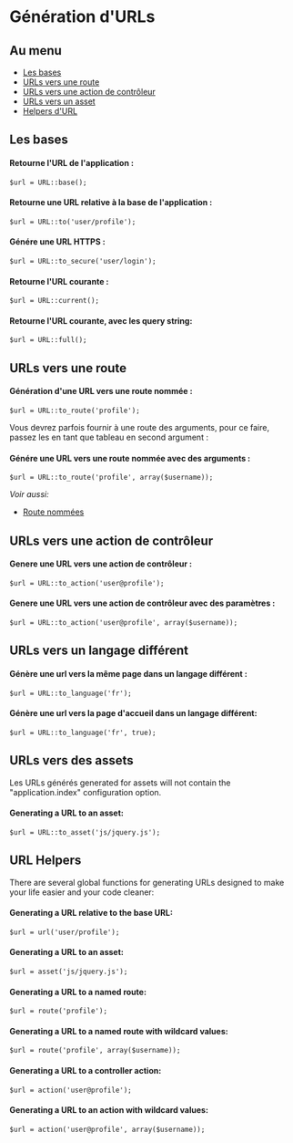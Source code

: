 # Génération d'URLs

## Au menu

- [Les bases](#the-basics)
- [URLs vers une route](#urls-to-routes)
- [URLs vers une action de contrôleur](#urls-to-controller-actions)
- [URLs vers un asset](#urls-to-assets)
- [Helpers d'URL](#url-helpers)

<a name="the-basics"></a>
## Les bases

#### Retourne l'URL de l'application :

	$url = URL::base();

#### Retourne une URL relative à la base de l'application :

	$url = URL::to('user/profile');

#### Génére une URL HTTPS :

	$url = URL::to_secure('user/login');

#### Retourne l'URL courante :

	$url = URL::current();

#### Retourne l'URL courante, avec les query string:

	$url = URL::full();

<a name="urls-to-routes"></a>
## URLs vers une route

#### Génération d'une URL vers une route nommée :

	$url = URL::to_route('profile');

Vous devrez parfois fournir à une route des arguments, pour ce faire, passez les en tant que tableau en second argument :
#### Génére une URL vers une route nommée avec des arguments :

	$url = URL::to_route('profile', array($username));

*Voir aussi:*

- [Route nommées](/guides/doc/v3/routes#named-routes)

<a name="urls-to-controller-actions"></a>
## URLs vers une action de contrôleur

#### Genere une URL vers une action de contrôleur :

	$url = URL::to_action('user@profile');

#### Genere une URL vers une action de contrôleur avec des paramètres :

	$url = URL::to_action('user@profile', array($username));

<a name="urls-to-a-different-language"></a>
## URLs vers un langage différent

#### Génère une url vers la même page dans un langage différent :

    $url = URL::to_language('fr');

#### Génère une url vers la page d'accueil dans un langage différent:

    $url = URL::to_language('fr', true);

<a name="urls-to-assets"></a>
## URLs vers des assets

Les URLs générés generated for assets will not contain the "application.index" configuration option.

#### Generating a URL to an asset:

	$url = URL::to_asset('js/jquery.js');

<a name="url-helpers"></a>
## URL Helpers

There are several global functions for generating URLs designed to make your life easier and your code cleaner:

#### Generating a URL relative to the base URL:

	$url = url('user/profile');

#### Generating a URL to an asset:

	$url = asset('js/jquery.js');

#### Generating a URL to a named route:

	$url = route('profile');

#### Generating a URL to a named route with wildcard values:

	$url = route('profile', array($username));

#### Generating a URL to a controller action:

	$url = action('user@profile');

#### Generating a URL to an action with wildcard values:

	$url = action('user@profile', array($username));